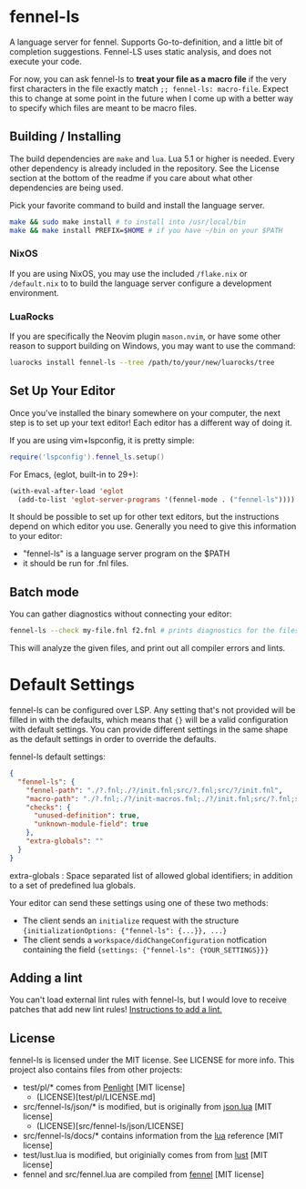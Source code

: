 # fennel-ls
A language server for fennel.
Supports Go-to-definition, and a little bit of completion suggestions.
Fennel-LS uses static analysis, and does not execute your code.

For now, you can ask fennel-ls to **treat your file as a macro file** if the very first characters in the file exactly match `;; fennel-ls: macro-file`. Expect this to change at some point in the future when I come up with a better way to specify which files are meant to be macro files.

## Building / Installing
The build dependencies are `make` and `lua`. Lua 5.1 or higher is needed. Every other dependency is already included in the repository. See the License section at the bottom of the readme if you care about what other dependencies are being used.

Pick your favorite command to build and install the language server.

```sh
make && sudo make install # to install into /usr/local/bin
make && make install PREFIX=$HOME # if you have ~/bin on your $PATH
```

### NixOS

If you are using NixOS, you may use the included `/flake.nix` or `/default.nix`
to to build the language server configure a development environment.

### LuaRocks

If you are specifically the Neovim plugin `mason.nvim`, or have some other
reason to support building on Windows, you may want to use the command:
```sh
luarocks install fennel-ls --tree /path/to/your/new/luarocks/tree
```

## Set Up Your Editor

Once you've installed the binary somewhere on your computer, the next step is to set up your text editor! Each editor has a different way of doing it.

If you are using vim+lspconfig, it is pretty simple:
```lua
require('lspconfig').fennel_ls.setup()
```

For Emacs, (eglot, built-in to 29+):
```lisp
(with-eval-after-load 'eglot
  (add-to-list 'eglot-server-programs '(fennel-mode . ("fennel-ls"))))
```

It should be possible to set up for other text editors, but the instructions depend on which editor you use.
Generally you need to give this information to your editor:
* "fennel-ls" is a language server program on the $PATH
* it should be run for .fnl files.

## Batch mode

You can gather diagnostics without connecting your editor:

```sh
fennel-ls --check my-file.fnl f2.fnl # prints diagnostics for the files given
```

This will analyze the given files, and print out all compiler errors and lints.

# Default Settings

fennel-ls can be configured over LSP. Any setting that's not provided will be filled in with the defaults, which means that `{}` will be a valid configuration with default settings. You can provide different settings in the same shape as the default settings in order to override the defaults.

fennel-ls default settings:
```json
{
  "fennel-ls": {
    "fennel-path": "./?.fnl;./?/init.fnl;src/?.fnl;src/?/init.fnl",
    "macro-path": "./?.fnl;./?/init-macros.fnl;./?/init.fnl;src/?.fnl;src/?/init-macros.fnl;src/?/init.fnl",
    "checks": {
      "unused-definition": true,
      "unknown-module-field": true
    },
    "extra-globals": ""
  }
}
```

extra-globals
: Space separated list of allowed global identifiers; in addition to a set of predefined lua globals.

Your editor can send these settings using one of these two methods:
* The client sends an `initialize` request with the structure `{initializationOptions: {"fennel-ls": {...}}, ...}`
* The client sends a `workspace/didChangeConfiguration` notfication containing the field `{settings: {"fennel-ls": {YOUR_SETTINGS}}}`

## Adding a lint
You can't load external lint rules with fennel-ls, but I would love to receive patches that add new lint rules!
[Instructions to add a lint.](Adding-a-Lint-Rule.md)

## License
fennel-ls is licensed under the MIT license. See LICENSE for more info.
This project also contains files from other projects:
* test/pl/* comes from [Penlight](https://github.com/lunarmodules/Penlight) [MIT license]
  * (LICENSE)[test/pl/LICENSE.md]
* src/fennel-ls/json/* is modified, but is originally from [json.lua](https://github.com/rxi/json.lua) [MIT license]
  * (LICENSE)[src/fennel-ls/json/LICENSE]
* src/fennel-ls/docs/* contains information from the [lua](https://lua.org) reference [MIT license]
* test/lust.lua is modified, but originially comes from from [lust](https://github.com/bjornbytes/lust) [MIT license]
* fennel and src/fennel.lua are compiled from [fennel](https://git.sr.ht/~technomancy/fennel) [MIT license]

